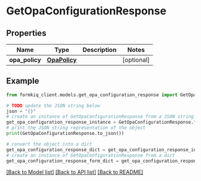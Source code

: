 # GetOpaConfigurationResponse


## Properties

Name | Type | Description | Notes
------------ | ------------- | ------------- | -------------
**opa_policy** | [**OpaPolicy**](OpaPolicy.md) |  | [optional] 

## Example

```python
from formkiq_client.models.get_opa_configuration_response import GetOpaConfigurationResponse

# TODO update the JSON string below
json = "{}"
# create an instance of GetOpaConfigurationResponse from a JSON string
get_opa_configuration_response_instance = GetOpaConfigurationResponse.from_json(json)
# print the JSON string representation of the object
print(GetOpaConfigurationResponse.to_json())

# convert the object into a dict
get_opa_configuration_response_dict = get_opa_configuration_response_instance.to_dict()
# create an instance of GetOpaConfigurationResponse from a dict
get_opa_configuration_response_form_dict = get_opa_configuration_response.from_dict(get_opa_configuration_response_dict)
```
[[Back to Model list]](../README.md#documentation-for-models) [[Back to API list]](../README.md#documentation-for-api-endpoints) [[Back to README]](../README.md)


